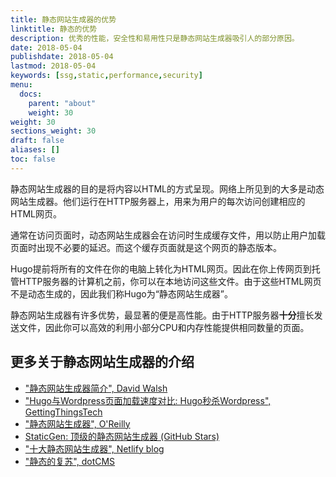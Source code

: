 ```yaml
---
title: 静态网站生成器的优势
linktitle: 静态的优势
description: 优秀的性能，安全性和易用性只是静态网站生成器吸引人的部分原因。
date: 2018-05-04
publishdate: 2018-05-04
lastmod: 2018-05-04
keywords: [ssg,static,performance,security]
menu:
  docs:
    parent: "about"
    weight: 30
weight: 30
sections_weight: 30
draft: false
aliases: []
toc: false
---
```


静态网站生成器的目的是将内容以HTML的方式呈现。网络上所见到的大多是动态网站生成器。他们运行在HTTP服务器上，用来为用户的每次访问创建相应的HTML网页。

通常在访问页面时，动态网站生成器会在访问时生成缓存文件，用以防止用户加载页面时出现不必要的延迟。而这个缓存页面就是这个网页的静态版本。

Hugo提前将所有的文件在你的电脑上转化为HTML网页。因此在你上传网页到托管HTTP服务器的计算机之前，你可以在本地访问这些文件。由于这些HTML网页不是动态生成的，因此我们称Hugo为“静态网站生成器”。

静态网站生成器有许多优势，最显著的便是高性能。由于HTTP服务器**十分**擅长发送文件，因此你可以高效的利用小部分CPU和内存性能提供相同数量的页面。

## 更多关于静态网站生成器的介绍

* ["静态网站生成器简介", David Walsh][David Walsh]
* ["Hugo与Wordpress页面加载速度对比: Hugo秒杀Wordpress", GettingThingsTech][hugovwordpress]
* ["静态网站生成器", O'Reilly][O'Reilly]
* [StaticGen: 顶级的静态网站生成器 (GitHub Stars)][StaticGen]
* ["十大静态网站生成器", Netlify blog][Netlify]
* ["静态的复苏", dotCMS][dotcms]


[David Walsh]: https://davidwalsh.name/introduction-static-site-generators
[O'Reilly]: http://www.oreilly.com/web-platform/free/files/static-site-generators.pdf
[Netlify]: https://www.netlify.com/blog/2016/05/02/top-ten-static-website-generators/
[hugovwordpress]: https://gettingthingstech.com/hugo-vs.-wordpress-page-load-speed-comparison-hugo-leaves-wordpress-in-its-dust/
[StaticGen]: https://www.staticgen.com/
[dotcms]: https://dotcms.com/blog/post/the-resurgence-of-static